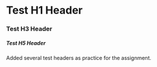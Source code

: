# Test H1 Header
### Test H3 Header
##### Test H5 Header


Added several test headers as practice for the assignment.
